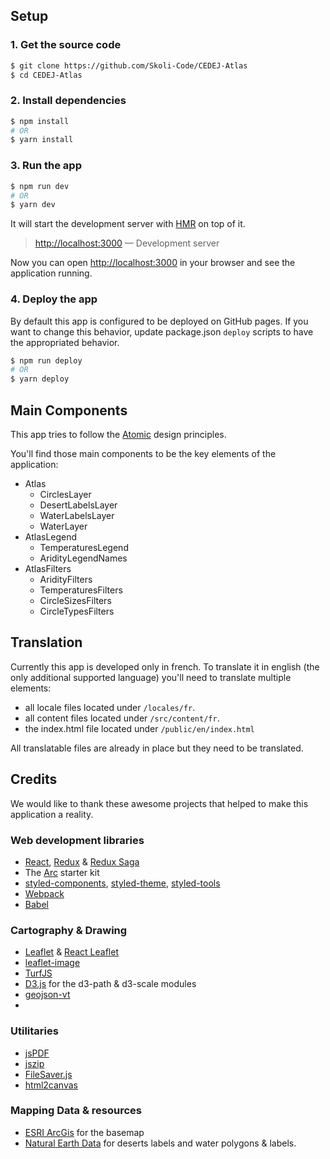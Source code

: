 ## Setup
 
### 1. Get the source code

```sh
$ git clone https://github.com/Skoli-Code/CEDEJ-Atlas
$ cd CEDEJ-Atlas
```

### 2. Install dependencies

```sh
$ npm install
# OR
$ yarn install
```

### 3. Run the app
   
```sh
$ npm run dev
# OR 
$ yarn dev
```

It will start the development server with [HMR](https://webpack.github.io/docs/hot-module-replacement) on top of it.

> [http://localhost:3000](http://localhost:3000) — Development server<br>

Now you can open [http://localhost:3000](http://localhost:3000) in your browser and see the application running.

### 4. Deploy the app

By default this app is configured to be deployed on GitHub pages. If you want to change this behavior, update package.json
`deploy` scripts to have the appropriated behavior.

```sh
$ npm run deploy
# OR
$ yarn deploy
```


## Main Components

This app tries to follow the [Atomic](http://atomicdesign.bradfrost.com/table-of-contents/) design principles.

You'll find those main components to be the key elements of the application:

- Atlas
  - CirclesLayer
  - DesertLabelsLayer
  - WaterLabelsLayer
  - WaterLayer
- AtlasLegend
  - TemperaturesLegend
  - AridityLegendNames
- AtlasFilters
  - AridityFilters
  - TemperaturesFilters
  - CircleSizesFilters
  - CircleTypesFilters

## Translation
Currently this app is developed only in french. To translate it in english (the only additional supported language) you'll need to translate multiple elements:
- all locale files located under `/locales/fr`. 
- all content files located under `/src/content/fr`. 
- the index.html file located under `/public/en/index.html`

All translatable files are already in place but they need to be translated.

## Credits

We would like to thank these awesome projects that helped to make this application a reality.

### Web development libraries

- [React](https://github.com/facebook/react), [Redux](https://github.com/reactjs/redux) & [Redux Saga](https://github.com/redux-saga/redux-saga)
- The [Arc](https://github.com/diegohaz/arc) starter kit
- [styled-components](https://github.com/styled-components/styled-components), [styled-theme](https://github.com/diegohaz/styled-theme), [styled-tools](https://github.com/diegohaz/styled-tools)
- [Webpack](https://github.com/webpack/webpack)
- [Babel](https://github.com/babel/babel)

### Cartography & Drawing

- [Leaflet](http://leafletjs.com/) & [React Leaflet](https://github.com/PaulLeCam/react-leaflet)
- [leaflet-image](https://github.com/mapbox/leaflet-image)
- [TurfJS](turfjs.org)
- [D3.js](https://d3js.org/) for the d3-path & d3-scale modules
- [geojson-vt](https://github.com/mapbox/geojson-vt)
-
### Utilitaries

- [jsPDF](https://github.com/MrRio/jsPDF)
- [jszip](https://github.com/Stuk/jszip)
- [FileSaver.js](https://github.com/eligrey/FileSaver.js)
- [html2canvas](https://github.com/niklasvh/html2canvas)

### Mapping Data & resources

- [ESRI ArcGis](http://www.arcgis.com/) for the basemap
- [Natural Earth Data](http://www.naturalearthdata.com/) for deserts labels and water polygons & labels.

